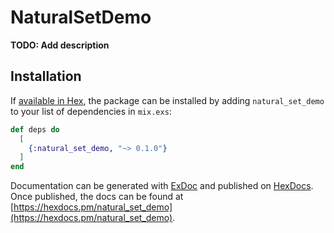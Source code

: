 # NaturalSetDemo

**TODO: Add description**

## Installation

If [available in Hex](https://hex.pm/docs/publish), the package can be installed
by adding `natural_set_demo` to your list of dependencies in `mix.exs`:

```elixir
def deps do
  [
    {:natural_set_demo, "~> 0.1.0"}
  ]
end
```

Documentation can be generated with [ExDoc](https://github.com/elixir-lang/ex_doc)
and published on [HexDocs](https://hexdocs.pm). Once published, the docs can
be found at [https://hexdocs.pm/natural_set_demo](https://hexdocs.pm/natural_set_demo).

